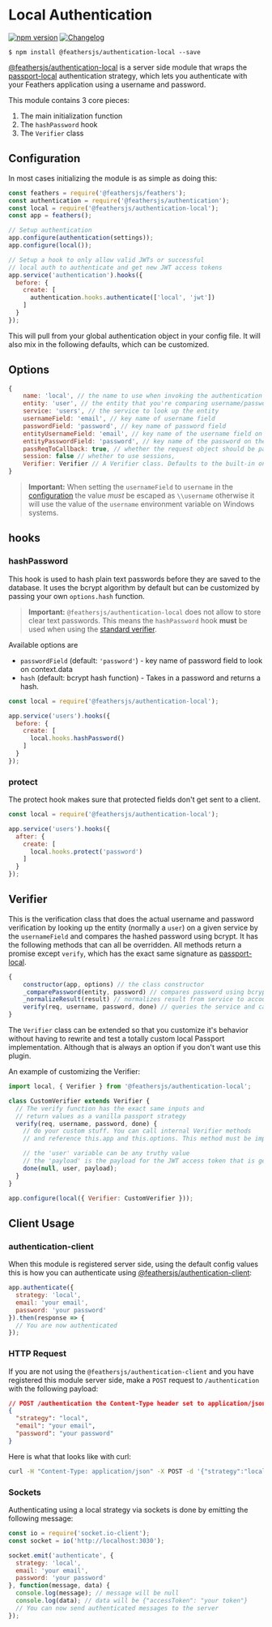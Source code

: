 # Local Authentication

[![npm version](https://img.shields.io/npm/v/@feathersjs/authentication-local.png?style=flat-square)](https://www.npmjs.com/package/@feathersjs/authentication-local)
[![Changelog](https://img.shields.io/badge/changelog-.md-blue.png?style=flat-square)](https://github.com/feathersjs/feathers/blob/master/packages/authentication-local/CHANGELOG.md)

```
$ npm install @feathersjs/authentication-local --save
```


[@feathersjs/authentication-local](https://github.com/feathersjs/authentication-local) is a server side module that wraps the [passport-local](https://github.com/jaredhanson/passport-local) authentication strategy, which lets you authenticate with your Feathers application using a username and password.

This module contains 3 core pieces:

1. The main initialization function
2. The `hashPassword` hook 
3. The `Verifier` class

## Configuration

In most cases initializing the module is as simple as doing this:

```js
const feathers = require('@feathersjs/feathers');
const authentication = require('@feathersjs/authentication');
const local = require('@feathersjs/authentication-local');
const app = feathers();

// Setup authentication
app.configure(authentication(settings));
app.configure(local());

// Setup a hook to only allow valid JWTs or successful 
// local auth to authenticate and get new JWT access tokens
app.service('authentication').hooks({
  before: {
    create: [
      authentication.hooks.authenticate(['local', 'jwt'])
    ]
  }
});
```

This will pull from your global authentication object in your config file. It will also mix in the following defaults, which can be customized.

## Options

```js
{
    name: 'local', // the name to use when invoking the authentication Strategy
    entity: 'user', // the entity that you're comparing username/password against
    service: 'users', // the service to look up the entity
    usernameField: 'email', // key name of username field
    passwordField: 'password', // key name of password field
    entityUsernameField: 'email', // key name of the username field on the entity (defaults to `usernameField`) 
    entityPasswordField: 'password', // key name of the password on the entity (defaults to `passwordField`) 
    passReqToCallback: true, // whether the request object should be passed to `verify`
    session: false // whether to use sessions,
    Verifier: Verifier // A Verifier class. Defaults to the built-in one but can be a custom one. See below for details.
}
```

> __Important:__ When setting the `usernameField` to `username` in the [configuration](../configuration.md) the value _must_ be escaped as `\\username` otherwise it will use the value of the `username` environment variable on Windows systems.

## hooks

### hashPassword

This hook is used to hash plain text passwords before they are saved to the database. It uses the bcrypt algorithm by default but can be customized by passing your own `options.hash` function.

> __Important:__ `@feathersjs/authentication-local` does not allow to store clear text passwords. This means the `hashPassword` hook __must__ be used when using the [standard verifier](#verifier).

Available options are

- `passwordField` (default: `'password'`) - key name of password field to look on context.data
- `hash` (default: bcrypt hash function) - Takes in a password and returns a hash.

```js
const local = require('@feathersjs/authentication-local');

app.service('users').hooks({
  before: {
    create: [
      local.hooks.hashPassword()
    ]
  }
});
```

### protect

The protect hook makes sure that protected fields don't get sent to a client.

```js
const local = require('@feathersjs/authentication-local');

app.service('users').hooks({
  after: {
    create: [
      local.hooks.protect('password')
    ]
  }
});
```

## Verifier

This is the verification class that does the actual username and password verification by looking up the entity (normally a `user`) on a given service by the `usernameField` and compares the hashed password using bcrypt. It has the following methods that can all be overridden. All methods return a promise except `verify`, which has the exact same signature as [passport-local](https://github.com/jaredhanson/passport-local).

```js
{
    constructor(app, options) // the class constructor
    _comparePassword(entity, password) // compares password using bcrypt
    _normalizeResult(result) // normalizes result from service to account for pagination
    verify(req, username, password, done) // queries the service and calls the other internal functions.
}
```

The `Verifier` class can be extended so that you customize it's behavior without having to rewrite and test a totally custom local Passport implementation. Although that is always an option if you don't want use this plugin.

An example of customizing the Verifier:

```js
import local, { Verifier } from '@feathersjs/authentication-local';

class CustomVerifier extends Verifier {
  // The verify function has the exact same inputs and 
  // return values as a vanilla passport strategy
  verify(req, username, password, done) {
    // do your custom stuff. You can call internal Verifier methods
    // and reference this.app and this.options. This method must be implemented.

    // the 'user' variable can be any truthy value
    // the 'payload' is the payload for the JWT access token that is generated after successful authentication
    done(null, user, payload);
  }
}

app.configure(local({ Verifier: CustomVerifier }));
```

## Client Usage

### authentication-client

When this module is registered server side, using the default config values this is how you can authenticate using [@feathersjs/authentication-client](./client.md):

```js
app.authenticate({
  strategy: 'local',
  email: 'your email',
  password: 'your password'
}).then(response => {
  // You are now authenticated
});
```

### HTTP Request

If you are not using the `@feathersjs/authentication-client` and you have registered this module server side, make a `POST` request to `/authentication` with the following payload:

```json
// POST /authentication the Content-Type header set to application/json
{
  "strategy": "local",
  "email": "your email",
  "password": "your password"
}
```

Here is what that looks like with curl:

```bash
curl -H "Content-Type: application/json" -X POST -d '{"strategy":"local","email":"your email","password":"your password"}' http://localhost:3030/authentication
```

### Sockets

Authenticating using a local strategy via sockets is done by emitting the following message:

```js
const io = require('socket.io-client');
const socket = io('http://localhost:3030');

socket.emit('authenticate', {
  strategy: 'local',
  email: 'your email',
  password: 'your password'
}, function(message, data) {
  console.log(message); // message will be null
  console.log(data); // data will be {"accessToken": "your token"}
  // You can now send authenticated messages to the server
});
```

